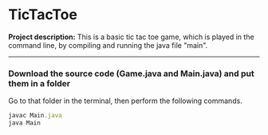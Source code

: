 # TicTacToe


**Project description:** This is a basic tic tac toe game, which is played in the command line, by compiling and running the java file "main".

---

### Download the source code (Game.java and Main.java) and put them in a folder

Go to that folder in the terminal, then perform the following commands. 

```javascript
javac Main.java
java Main

```
